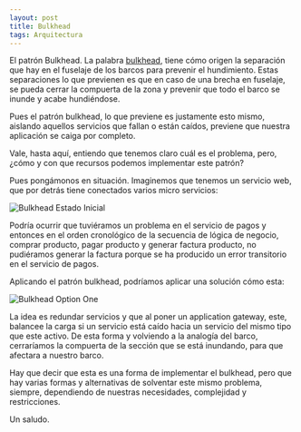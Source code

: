 ```yaml
---
layout: post
title: Bulkhead
tags: Arquitectura
---
```


El patrón Bulkhead. La palabra [bulkhead](https://en.wikipedia.org/wiki/Bulkhead_%28partition%29 "bulkhead"), tiene cómo origen la separación que hay en el fuselaje de los barcos para prevenir el hundimiento. Estas separaciones lo que previenen es que en caso de una brecha en fuselaje, se pueda cerrar la compuerta de la zona y prevenir que todo el barco se inunde y acabe hundiéndose.

Pues el patrón bulkhead, lo que previene es justamente esto mismo, aislando aquellos servicios que fallan o están caídos, previene que nuestra aplicación se caiga por completo.

Vale, hasta aquí, entiendo que tenemos claro cuál es el problema, pero, ¿cómo y con que recursos podemos implementar este patrón?

Pues pongámonos en situación. Imaginemos que tenemos un servicio web, que por detrás tiene conectados varios micro servicios:

![Bulkhead Estado Inicial](/img/cloudpatterns/bulkhead-situation.png "Bulkhead Estado Inicial")

Podría ocurrir que tuviéramos un problema en el servicio de pagos y entonces en el orden cronológico de la secuencia de lógica de negocio, comprar producto, pagar producto y generar factura producto, no pudiéramos generar la factura porque se ha producido un error transitorio en el servicio de pagos.

Aplicando el patrón bulkhead, podríamos aplicar una solución cómo esta:

![Bulkhead Option One](/img/cloudpatterns/bulkhead-op1.png "Bulkhead Option One")

La idea es redundar servicios y que al poner un application gateway, este, balancee la carga si un servicio está caído hacia un servicio del mismo tipo que este activo. De esta forma y volviendo a la analogía del barco, cerraríamos la compuerta de la sección que se está inundando, para que afectara a nuestro barco.

Hay que decir que esta es una forma de implementar el bulkhead, pero que hay varias formas y alternativas de solventar este mismo problema, siempre, dependiendo de nuestras necesidades, complejidad y restricciones.


Un saludo.

